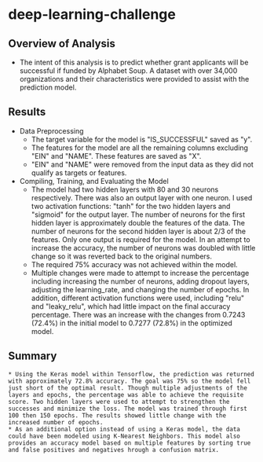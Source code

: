 # deep-learning-challenge

## Overview of Analysis
    
* The intent of this analysis is to predict whether grant applicants will be successful if funded by Alphabet Soup. A dataset with over 34,000 organizations and their characteristics were provided to assist with the prediction model.

## Results

* Data Preprocessing
    * The target variable for the model is "IS_SUCCESSFUL" saved as "y".
    * The features for the model are all the remaining columns excluding "EIN" and "NAME". These features are saved as "X".
    * "EIN" and "NAME" were removed from the input data as they did not qualify as targets or features.
* Compiling, Training, and Evaluating the Model
    * The model had two hidden layers with 80 and 30 neurons respectively. There was also an output layer with one neuron. I used two activation functions: "tanh" for the two hidden layers and "sigmoid" for the output layer. The number of neurons for the first hidden layer is approximately double the features of the data. The number of neurons for the second hidden layer is about 2/3 of the features. Only one output is required for the model. In an attempt to increase the accuracy, the number of neurons was doubled with little change so it was reverted back to the original numbers.
    * The required 75% accuracy was not achieved within the model. 
    * Multiple changes were made to attempt to increase the percentage including increasing the number of neurons, adding dropout layers, adjusting the learning_rate, and changing the number of epochs. In addition, different activation functions were used, including "relu" and "leaky_relu", which had little impact on the final accuracy percentage. There was an increase with the changes from 0.7243 (72.4%) in the initial model to 0.7277 (72.8%) in the optimized model.

## Summary
    
    * Using the Keras model within Tensorflow, the prediction was returned with approximately 72.8% accuracy. The goal was 75% so the model fell just short of the optimal result. Though multiple adjustments of the layers and epochs, the percentage was able to achieve the requisite score. Two hidden layers were used to attempt to strengthen the successes and minimize the loss. The model was trained through first 100 then 150 epochs. The results showed little change with the increased number of epochs. 
    * As an additional option instead of using a Keras model, the data could have been modeled using K-Nearest Neighbors. This model also provides an accuracy model based on multiple features by sorting true and false positives and negatives hrough a confusion matrix. 
